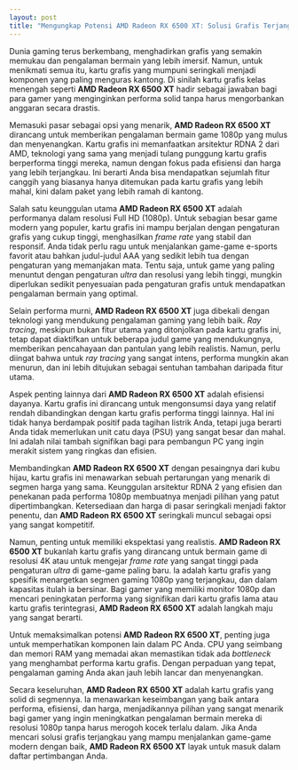 ```yaml
---
layout: post
title: "Mengungkap Potensi AMD Radeon RX 6500 XT: Solusi Grafis Terjangkau untuk Gamer"
---
```


Dunia gaming terus berkembang, menghadirkan grafis yang semakin memukau dan pengalaman bermain yang lebih imersif. Namun, untuk menikmati semua itu, kartu grafis yang mumpuni seringkali menjadi komponen yang paling menguras kantong. Di sinilah kartu grafis kelas menengah seperti **AMD Radeon RX 6500 XT** hadir sebagai jawaban bagi para gamer yang menginginkan performa solid tanpa harus mengorbankan anggaran secara drastis.

Memasuki pasar sebagai opsi yang menarik, **AMD Radeon RX 6500 XT** dirancang untuk memberikan pengalaman bermain game 1080p yang mulus dan menyenangkan. Kartu grafis ini memanfaatkan arsitektur RDNA 2 dari AMD, teknologi yang sama yang menjadi tulang punggung kartu grafis berperforma tinggi mereka, namun dengan fokus pada efisiensi dan harga yang lebih terjangkau. Ini berarti Anda bisa mendapatkan sejumlah fitur canggih yang biasanya hanya ditemukan pada kartu grafis yang lebih mahal, kini dalam paket yang lebih ramah di kantong.

Salah satu keunggulan utama **AMD Radeon RX 6500 XT** adalah performanya dalam resolusi Full HD (1080p). Untuk sebagian besar game modern yang populer, kartu grafis ini mampu berjalan dengan pengaturan grafis yang cukup tinggi, menghasilkan *frame rate* yang stabil dan responsif. Anda tidak perlu ragu untuk menjalankan game-game e-sports favorit atau bahkan judul-judul AAA yang sedikit lebih tua dengan pengaturan yang memanjakan mata. Tentu saja, untuk game yang paling menuntut dengan pengaturan *ultra* dan resolusi yang lebih tinggi, mungkin diperlukan sedikit penyesuaian pada pengaturan grafis untuk mendapatkan pengalaman bermain yang optimal.

Selain performa murni, **AMD Radeon RX 6500 XT** juga dibekali dengan teknologi yang mendukung pengalaman gaming yang lebih baik. *Ray tracing*, meskipun bukan fitur utama yang ditonjolkan pada kartu grafis ini, tetap dapat diaktifkan untuk beberapa judul game yang mendukungnya, memberikan pencahayaan dan pantulan yang lebih realistis. Namun, perlu diingat bahwa untuk *ray tracing* yang sangat intens, performa mungkin akan menurun, dan ini lebih ditujukan sebagai sentuhan tambahan daripada fitur utama.

Aspek penting lainnya dari **AMD Radeon RX 6500 XT** adalah efisiensi dayanya. Kartu grafis ini dirancang untuk mengonsumsi daya yang relatif rendah dibandingkan dengan kartu grafis performa tinggi lainnya. Hal ini tidak hanya berdampak positif pada tagihan listrik Anda, tetapi juga berarti Anda tidak memerlukan unit catu daya (PSU) yang sangat besar dan mahal. Ini adalah nilai tambah signifikan bagi para pembangun PC yang ingin merakit sistem yang ringkas dan efisien.

Membandingkan **AMD Radeon RX 6500 XT** dengan pesaingnya dari kubu hijau, kartu grafis ini menawarkan sebuah pertarungan yang menarik di segmen harga yang sama. Keunggulan arsitektur RDNA 2 yang efisien dan penekanan pada performa 1080p membuatnya menjadi pilihan yang patut dipertimbangkan. Ketersediaan dan harga di pasar seringkali menjadi faktor penentu, dan **AMD Radeon RX 6500 XT** seringkali muncul sebagai opsi yang sangat kompetitif.

Namun, penting untuk memiliki ekspektasi yang realistis. **AMD Radeon RX 6500 XT** bukanlah kartu grafis yang dirancang untuk bermain game di resolusi 4K atau untuk mengejar *frame rate* yang sangat tinggi pada pengaturan *ultra* di game-game paling baru. Ia adalah kartu grafis yang spesifik menargetkan segmen gaming 1080p yang terjangkau, dan dalam kapasitas itulah ia bersinar. Bagi gamer yang memiliki monitor 1080p dan mencari peningkatan performa yang signifikan dari kartu grafis lama atau kartu grafis terintegrasi, **AMD Radeon RX 6500 XT** adalah langkah maju yang sangat berarti.

Untuk memaksimalkan potensi **AMD Radeon RX 6500 XT**, penting juga untuk memperhatikan komponen lain dalam PC Anda. CPU yang seimbang dan memori RAM yang memadai akan memastikan tidak ada *bottleneck* yang menghambat performa kartu grafis. Dengan perpaduan yang tepat, pengalaman gaming Anda akan jauh lebih lancar dan menyenangkan.

Secara keseluruhan, **AMD Radeon RX 6500 XT** adalah kartu grafis yang solid di segmennya. Ia menawarkan keseimbangan yang baik antara performa, efisiensi, dan harga, menjadikannya pilihan yang sangat menarik bagi gamer yang ingin meningkatkan pengalaman bermain mereka di resolusi 1080p tanpa harus merogoh kocek terlalu dalam. Jika Anda mencari solusi grafis terjangkau yang mampu menjalankan game-game modern dengan baik, **AMD Radeon RX 6500 XT** layak untuk masuk dalam daftar pertimbangan Anda.
